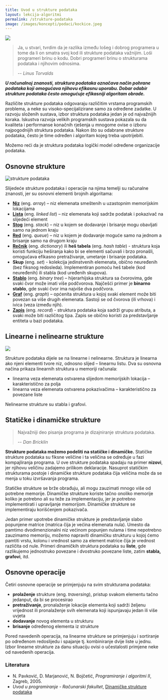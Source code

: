 ```yaml
---
title: Uvod u strukture podataka
layout: lekcija-algoritmi
permalink: /strukture-podataka
image: /images/koncepti/podaci/kockice.jpeg
---
```


![]({{page.image}})

> Ja, u stvari, tvrdim da je razlika između lošeg i dobrog programera u tome da li on smatra svoj kod ili strukture podataka važnijim. Loši programeri brinu o kodu. Dobri programeri brinu o strukturama podataka i njihovim odnosima.
>
> -- <cite>Linus Torvalds</cite>

***U računalnoj znanosti, struktura podataka označava način pohrane podataka koji omogućava njihovu efikasnu uporabu. Dobar odabir strukture podataka često omogućuje efikasniji algoritam obrade.***

Različite strukture podataka odgovaraju različitim vrstama programskih problema, a neke su visoko-specijalizirane samo za određene zadatke. U razvoju složenih sustava, izbor struktura podataka jedan je od najvažnijih koraka. Iskustva razvoja velikih programskih sustava pokazala su da kvaliteta i performanse konačnih rješenja u mnogome ovise o izboru najpogodnijih struktura podataka. Nakon što su odabrane strukture podataka, često je time određen i algoritam kojeg treba upotrijebiti.

Možemo reći da je struktura podataka logički model određene organizacije podataka.

## Osnovne strukture

![strukture podataka](/images/koncepti/podaci/strukture-podataka.jpg)

Slijedeće strukture podataka i operacije na njima temelji su računalne znanosti, jer su osnovni elementi brojnih algoritama:

- **[Niz](/nizovi)** (eng. *array*) – niz elemenata smeštenih u uzastopnim memorijskim lokacijama
- **[Lista](/povezana-lista)** (eng. *linked list*) – niz elemenata koji sadrže podatak i pokazivač na slijedeći element
- **[Stog](/stog)** (eng. *stack*) – niz u kojem se dodavanje i brisanje mogu obavljati samo na jednom kraju
- **[Red](/red)** (eng. *queue*) – niz u kojem je dodavanje moguće samo na jednom a brisanje samo na drugom kraju
- **[Rečnik](/recnik)** (eng. *dictionary*) ili **heš tabela** (eng. *hash table*) - struktura koja koristi funkciju heširanja kako bi se elementi sačuvali i brzo pronašli, omogućava efikasno pretraživanje, umetanje i brisanje podataka.
- **Skup** (eng. *set*) - kolekcija jedinstvenih elemenata, obično neuređenih (bez fiksnog redosleda). Implementiran pomoću heš tabele (kod neuređenih) ili stabla (kod uređenih skupova).
- **[Stablo](/stablo)** (eng. *binary tree*) – hijerarhijska struktura sa čvorovima, gde svaki čvor može imati više podčvorova. Najčešći primer je **binarno stablo**, gde svaki čvor ima najviše dva podčvora.
- **[Graf](/graf)** (eng. *graph*) – općenita struktura u kojoj svaki element može biti povezan sa više drugih elemenata. Sastoji se od čvorova (ili vrhova) i ivica (veza između njih).
- **[Zapis](/slog)** (eng. *record*) - struktura podataka koja sadrži grupu atributa, a svaki može biti različitog tipa. Zapis se obično koristi za predstavljanje entiteta u bazi podataka.

## Linearne i nelinearne strukture

![](/images/koncepti/podaci/data-structures.jpg)

Strukture podataka dijele se na linearne i nelinearne. Struktura je linearna ako njeni elementi tvore niz, odnosno slijed – linearnu listu. Dva su osnovna načina prikaza linearnih struktura u memoriji računala:
* linearna veza elemenata ostvarena slijedom memorijskih lokacija – karakteristično za polja
* linearna veza elemenata ostvarena pokazivačima – karakteristično za povezane liste

Nelinearne strukture su stabla i grafovi.

## Statičke i dinamičke strukture

> Najvažniji deo pisanja programa je dizajniranje struktura podataka.
>
> -- <cite>Dan Bricklin</cite>

**Strukture podataka možemo podeliti na statičke i dinamičke.** Statičke strukture podataka su fiksne veličine i ta veličina se određuje u fazi kompajliranja programa. U ove strukture podataka spadaju na primer **nizovi**, jer njihovu veličinu zadajemo prilikom deklaracije. Nasuprot statičkim strukturama postoje i dinamičke strukture podataka čija veličina može da se menja u toku izvršavanja programa.

Statičke strukture se brže obrađuju, ali mogu zauzimati mnogo više od potrebne memorije. Dinamičke strukture koriste tačno onoliko memorije koliko je potrebno ali su teže za implementaciju, jer je potrebno implementirati i upravljanje memorijom. Dinamičke strukture se implementiraju korišćenjem pokazivača.

Jedan primer upotrebe dinamičke strukture je predstavljanje slabo popunjene matrice (matrica čija je većina elemenata nula). Umesto da pamtimo dvodimenzionalni niz većinom popunjen nulama i time nepotrebno zauzimamo memoriju, možemo napraviti dinamičku strukturu u kojoj ćemo pamtiti vrstu, kolonu i vrednost samo za element matrice čija je vrednost različita od nule. Primeri dinamičkih struktura podataka su **liste**, gde razlikujemo jednostruko povezane i dvostruko povezane liste, zatim **stabla, grafovi**, itd.

## Osnovne operacije

Četiri osnovne operacije se primjenjuju na svim strukturama podataka:

* **prolaženje** strukture (eng. *traversing*), pristup svakom elementu tačno jedanput, da bi se procesirao
* **pretraživanje**, pronalaženje lokacije elementa koji sadrži željenu vrijednost ili pronalaženje svih elemenata koji ispunjavaju jedan ili više uvjeta
* **dodavanje** novog elementa u strukturu
* **brisanje** određenog elementa iz strukture

Pored navedenih operacija, na linearne strukture se primjenjuju i sortiranje po određenom redoslijedu i spajanje tj. kombiniranje dvije liste u jednu. Izbor linearne strukture za danu situaciju ovisi o učestalosti primjene neke od navedenih operacija.

### Literatura

- N. Pavković, D. Marjanović, N. Bojčetić, *Programiranje i algoritmi II*, Zagreb, 2005.
- *Uvod u programiranje - Računarski fakultet*, [Dinamičke strukture podataka](https://petlja.org/BubbleBee/r/lekcije/uvod-u-programiranje/nedelja_11)
